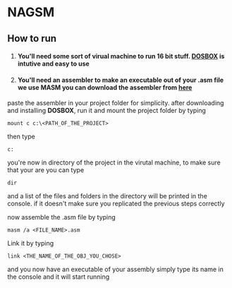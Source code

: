 
# NAGSM

## How to run

 1. #### You'll need some sort of virual machine to run 16 bit stuff. [DOSBOX](https://www.dosbox.com/) is intutive and easy to use
 2. #### You'll need an assembler to make an executable out of your .asm file we use **MASM** you can download the assembler from [here](https://drive.google.com/drive/folders/1akM4UNg6StiVE3ehzEstOgOhEw1JBxA0) 


paste the assembler in your project folder for simplicity.
after downloading and installing **DOSBOX**, run it and mount the project folder by typing

    mount c c:\<PATH_OF_THE_PROJECT>
then type
	

    c:
you're now in directory of the project in the virutal machine, to make sure that your are you can type 

    dir
and a list of the files and folders in the directory will be printed in the console.
if it doesn't make sure you replicated the previous steps correctly

now assemble the .asm file by typing

    masm /a <FILE_NAME>.asm

Link it by typing

    link <THE_NAME_OF_THE_OBJ_YOU_CHOSE>

and you now have an executable of your assembly
simply type its name in the console and it will start running
